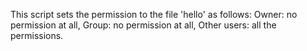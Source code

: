 This script sets the permission to the file 'hello' as follows: Owner: no permission at all, Group: no permission at all, Other users: all the permissions.
